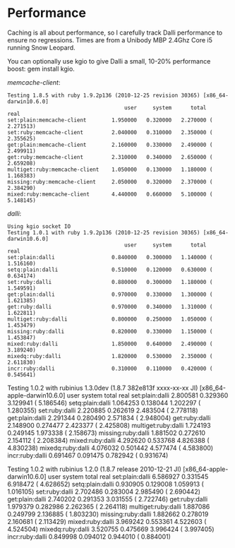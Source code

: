 Performance
====================

Caching is all about performance, so I carefully track Dalli performance to ensure no regressions.
Times are from a Unibody MBP 2.4Ghz Core i5 running Snow Leopard.

You can optionally use kgio to give Dalli a small, 10-20% performance boost: gem install kgio.

*memcache-client*:

	Testing 1.8.5 with ruby 1.9.2p136 (2010-12-25 revision 30365) [x86_64-darwin10.6.0]
	                                     user     system      total        real
	set:plain:memcache-client        1.950000   0.320000   2.270000 (  2.271513)
	set:ruby:memcache-client         2.040000   0.310000   2.350000 (  2.355625)
	get:plain:memcache-client        2.160000   0.330000   2.490000 (  2.499911)
	get:ruby:memcache-client         2.310000   0.340000   2.650000 (  2.659208)
	multiget:ruby:memcache-client    1.050000   0.130000   1.180000 (  1.168383)
	missing:ruby:memcache-client     2.050000   0.320000   2.370000 (  2.384290)
	mixed:ruby:memcache-client       4.440000   0.660000   5.100000 (  5.148145)

*dalli*:

	Using kgio socket IO
	Testing 1.0.1 with ruby 1.9.2p136 (2010-12-25 revision 30365) [x86_64-darwin10.6.0]
	                                     user     system      total        real
	set:plain:dalli                  0.840000   0.300000   1.140000 (  1.516160)
	setq:plain:dalli                 0.510000   0.120000   0.630000 (  0.634174)
	set:ruby:dalli                   0.880000   0.300000   1.180000 (  1.549591)
	get:plain:dalli                  0.970000   0.330000   1.300000 (  1.621385)
	get:ruby:dalli                   0.970000   0.340000   1.310000 (  1.622811)
	multiget:ruby:dalli              0.800000   0.250000   1.050000 (  1.453479)
	missing:ruby:dalli               0.820000   0.330000   1.150000 (  1.453847)
	mixed:ruby:dalli                 1.850000   0.640000   2.490000 (  3.189240)
	mixedq:ruby:dalli                1.820000   0.530000   2.350000 (  2.611830)
	incr:ruby:dalli                  0.310000   0.110000   0.420000 (  0.545641)

Testing 1.0.2 with rubinius 1.3.0dev (1.8.7 382e813f xxxx-xx-xx JI) [x86_64-apple-darwin10.6.0]
                                       user     system      total        real
  set:plain:dalli                  2.800581   0.329360   3.129941 (  5.186546)
  setq:plain:dalli                 1.064253   0.138044   1.202297 (  1.280355)
  set:ruby:dalli                   2.220885   0.262619   2.483504 (  2.778118)
  get:plain:dalli                  2.291344   0.280490   2.571834 (  2.948004)
  get:ruby:dalli                   2.148900   0.274477   2.423377 (  2.425808)
  multiget:ruby:dalli              1.724193   0.249145   1.973338 (  2.158673)
  missing:ruby:dalli               1.881502   0.272610   2.154112 (  2.208384)
  mixed:ruby:dalli                 4.292620   0.533768   4.826388 (  4.830238)
  mixedq:ruby:dalli                4.076032   0.501442   4.577474 (  4.583800)
  incr:ruby:dalli                  0.691467   0.091475   0.782942 (  0.931674)

Testing 1.0.2 with rubinius 1.2.0 (1.8.7 release 2010-12-21 JI) [x86_64-apple-darwin10.6.0]
                                       user     system      total        real
  set:plain:dalli                  6.586927   0.331545   6.918472 (  4.628652)
  setq:plain:dalli                 0.930905   0.129008   1.059913 (  1.016105)
  set:ruby:dalli                   2.702486   0.283004   2.985490 (  2.690442)
  get:plain:dalli                  2.740202   0.291353   3.031555 (  2.722746)
  get:ruby:dalli                   1.979379   0.282986   2.262365 (  2.264118)
  multiget:ruby:dalli              1.887086   0.249799   2.136885 (  1.803230)
  missing:ruby:dalli               1.882662   0.278019   2.160681 (  2.113429)
  mixed:ruby:dalli                 3.969242   0.553361   4.522603 (  4.524504)
  mixedq:ruby:dalli                3.520755   0.475669   3.996424 (  3.997405)
  incr:ruby:dalli                  0.849998   0.094012   0.944010 (  0.884001)
